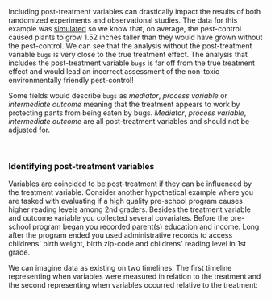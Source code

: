 Including post-treatment variables can drastically impact the results of both randomized experiments and observational studies. The data for this example was [simulated]() so we know that, on average, the pest-control caused plants to grow 1.52 inches taller than they would have grown without the pest-control. We can see that the analysis without the post-treatment variable `bugs` is very close to the true treatment effect. The analysis that includes the post-treatment variable `bugs` is far off from the true treatment effect and would lead an incorrect assessment of the non-toxic environmentally friendly pest-control!

Some fields would describe `bugs` as *mediator*, *process variable* or *intermediate outcome* meaning that the treatment appears to work by protecting pants from being eaten by bugs. *Mediator*, *process variable*, *intermediate outcome* are all post-treatment variables and should not be adjusted for.  

<br>

### Identifying post-treatment variables

Variables are coincided to be post-treatment if they can be influenced by the treatment variable. Consider another hypothetical example where you are tasked with evaluating if a high quality pre-school program causes higher reading levels among 2nd graders. Besides the treatment variable and outcome variable you collected several covariates. Before the pre-school program began you recorded parent(s) education and income. Long after the program ended you used administrative records to access childrens' birth weight, birth zip-code and childrens' reading level in 1st grade.

We can imagine data as existing on two timelines. The first timeline representing when variables were measured in relation to the treatment and the second representing when variables occurred relative to the treatment: 
